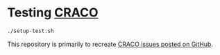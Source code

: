 # Testing [CRACO](https://github.com/dilanx/craco)

```bash
./setup-test.sh
```

This repository is primarily to recreate [CRACO issues posted on GitHub](https://github.com/dilanx/craco/issues).

